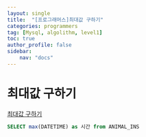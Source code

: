 ```yaml
---
layout: single
title:  "[프로그래머스]최대값 구하기"
categories: programmers
tag: [Mysql, algolithm, level1]
toc: true
author_profile: false
sidebar:
    nav: "docs"
---
```


# 최대값 구하기

[최대값 구하기](https://school.programmers.co.kr/learn/courses/30/lessons/59415)


```sql
SELECT max(DATETIME) as 시간 from ANIMAL_INS
```
